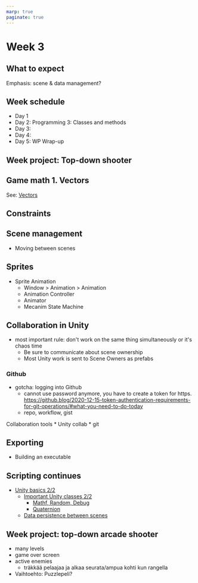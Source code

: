 ```yaml
---
marp: true
paginate: true
---
```

<!-- headingDivider: 3 -->
<!-- class: invert -->
# Week 3

## What to expect

Emphasis: scene & data management?
## Week schedule

* Day 1
* Day 2: Programming 3: Classes and methods
* Day 3: 
* Day 4: 
* Day 5: WP Wrap-up

## Week project: Top-down shooter

## Game math 1. Vectors

See: [Vectors](math/1-vectors.md)






## Constraints
## Scene management

* Moving between scenes
## Sprites
* Sprite Animation
	* Window > Animation > Animation
	* Animation Controller
	* Animator
	* Mecanim State Machine

## Collaboration in Unity

* most important rule: don't work on the same thing simultaneously or it's chaos time
  * Be sure to communicate about scene ownership
  * Most Unity work is sent to Scene Owners as prefabs

### Github

* gotcha: logging into Github
  * cannot use password anymore, you have to create a token for https. https://github.blog/2020-12-15-token-authentication-requirements-for-git-operations/#what-you-need-to-do-today
  * repo, workflow, gist

 Collaboration tools
	* Unity collab
	* git

## Exporting
* Building an executable

## Scripting continues
* [Unity basics 2/2](#unity-basics)
	* [Important Unity classes 2/2](#important-unity-classes)
		* [Mathf, Random, Debug](#mathf-random-debug)
		* [Quaternion](#quaternion)
	* [Data persistence between scenes](#data-persistence-between-scenes)

## Week project: top-down arcade shooter

* many levels
* game over screen
* active enemies
	* träkkää pelaajaa ja alkaa seurata/ampua kohti kun rangella
* Vaihtoehto: Puzzlepeli?